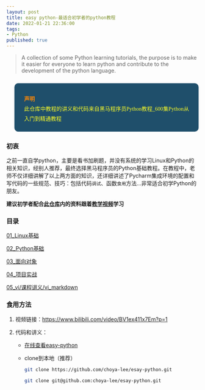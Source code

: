 ```yaml
---
layout: post
title: easy python-最适合初学者的python教程
date: 2022-01-21 22:36:00
tags: 
- Python
published: true
---
```


> A collection of some Python learning tutorials, the purpose is to make it easier for everyone to learn python and contribute to the development of the python language.

<blockquote data-tool="科技兽" style="border-top: none;border-right: none;border-bottom: none;font-size: 0.9em;background: url(https://figurebed-iseex.oss-cn-hangzhou.aliyuncs.com/img/20210519013028.png) 10px 10px / 40px no-repeat rgb(31,79,107);overflow: auto;color: inherit;border-left: 0px;padding: 1.2em 2em;margin-bottom: 2em;margin-top: 2em;text-align: center;border-radius: 10px;"><p style="font-family: Optima-Regular, Optima, PingFangSC-light, PingFangTC-light, &quot;PingFang SC&quot;, Cambria, Cochin, Georgia, Times, &quot;Times New Roman&quot;, serif;text-align: justify;line-height: 26px;margin-top: 1em;margin-bottom: 0.3em;font-size: 14px;color: rgb(255, 255, 38);"><strong style="color: #fc8705;">声明</strong><br  />此仓库中教程的讲义和代码来自黑马程序员Python教程_600集Python从入门到精通教程</p></blockquote>

### 初衷

之前一直自学python，主要是看书加刷题，并没有系统的学习Linux和Python的相关知识，经别人推荐，最终选择黑马程序员的Python基础教程。在教程中，老师不仅详细讲解了以上两方面的知识，还详细讲述了Pycharm集成环境的配置和写代码的一些规范、技巧：包括代码`调试`、函数`食用`方法...非常适合初学Python的朋友。

**建议初学者配合[此仓库](https://github.com/choya-lee/esay-python)内的资料跟着[教学视频](https://www.bilibili.com/video/BV1ex411x7Em?p=1)学习**

### 目录

[01_Linux基础](https://github.com/choya-lee/esay-python/tree/main/01_Linux基础)

[02_Python基础](https://github.com/choya-lee/esay-python/tree/main/02_Python基础)

[03_面向对象](https://github.com/choya-lee/esay-python/tree/main/03_面向对象)

[04_项目实战](https://github.com/choya-lee/esay-python/tree/main/04_项目实战)

[05_vi/课程讲义/vi_markdown](https://github.com/choya-lee/esay-python/tree/main/05_vi/课程讲义/vi_markdown)

### 食用方法

1. 视频链接：https://www.bilibili.com/video/BV1ex411x7Em?p=1

2. 代码和讲义：

   - [在线查看easy-python](https://github.com/choya-lee/esay-python)


   - clone到本地（推荐）

     ```bash
     git clone https://github.com/choya-lee/esay-python.git
     
     git clone git@github.com:choya-lee/esay-python.git
     ```


